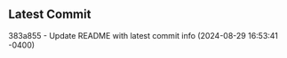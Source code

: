 
## Latest Commit
383a855 - Update README with latest commit info (2024-08-29 16:53:41 -0400) <Yunxi-Zhou>
